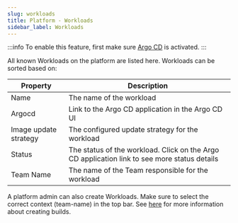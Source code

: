 ```yaml
---
slug: workloads
title: Platform - Workloads
sidebar_label: Workloads
---
```


:::info
To enable this feature, first make sure [Argo CD](../../apps/argocd.md) is activated.
:::

All known Workloads on the platform are listed here. Workloads can be sorted based on:

| Property      | Description                                            |
| ------------- | ------------------------------------------------------ |
| Name          | The name of the workload                                    |
| Argocd        | Link to the Argo CD application in the Argo CD UI           |
| Image update strategy | The configured update strategy for the workload |
| Status        | The status of the workload. Click on the Argo CD application link to see more status details |
| Team Name     | The name of the Team responsible for the workload      |

A platform admin can also create Workloads. Make sure to select the correct context (team-name) in the top bar. See [here](/docs/for-devs/console/workloads) for more information about creating builds.